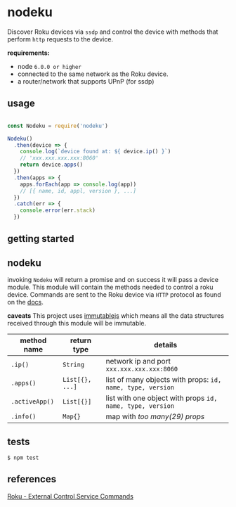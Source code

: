 
# nodeku

Discover Roku devices via `ssdp` and control the device with methods that perform `http` requests to the device.

**requirements:**
  - node `6.0.0 or higher`
  - connected to the same network as the Roku device.
  - a router/network that supports UPnP (for ssdp)

## usage
```javascript

const Nodeku = require('nodeku')

Nodeku()
  .then(device => {
    console.log(`device found at: ${ device.ip() }`)
    // 'xxx.xxx.xxx.xxx:8060'
    return device.apps()
  })
  .then(apps => {
    apps.forEach(app => console.log(app))
    // [{ name, id, appl, version }, ...]
  })
  .catch(err => {
    console.error(err.stack)
  })

```
## getting started


## nodeku
invoking `Nodeku` will return a promise and on success it will pass a device module. This module will contain the methods needed to control a roku device. Commands are sent to the Roku device via `HTTP` protocol as found on the [docs][1].

**caveats**
This project uses [immutablejs][2] which means all the data structures received through this module will be immutable.


| **method name** | **return type** | **details** |
|---|---|---|
| `.ip()` | `String` | network ip and port `xxx.xxx.xxx.xxx:8060` |
| `.apps()` | `List[{}, ...]` | list of many objects with props: `id, name, type, version` |
| `.activeApp()` | `List[{}]` | list with one object with props `id, name, type, version` |
| `.info()` | `Map{}` | map with *too many(29) props* |

## tests
`$ npm test`


## references
[Roku - External Control Service Commands][1]


<!-- urls -->
[1]: https://sdkdocs.roku.com/display/sdkdoc/External+Control+Guide#ExternalControlGuide-ExternalControlServiceCommands
[2]: http://facebook.github.io/immutable-js/
